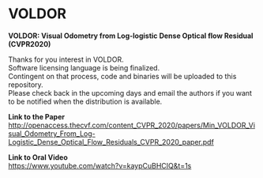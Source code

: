 # VOLDOR
**VOLDOR: Visual Odometry from Log-logistic Dense Optical flow Residual (CVPR2020)**

Thanks for you interest in VOLDOR.  
Software licensing language is being finalized.  
Contingent on that process, code and binaries will be uploaded to this repository.  
Please check back in the upcoming days and email the authors if you want to be notified when the distribution is available.  

**Link to the Paper**  
http://openaccess.thecvf.com/content_CVPR_2020/papers/Min_VOLDOR_Visual_Odometry_From_Log-Logistic_Dense_Optical_Flow_Residuals_CVPR_2020_paper.pdf

**Link to Oral Video**  
https://www.youtube.com/watch?v=kaypCuBHCIQ&t=1s
